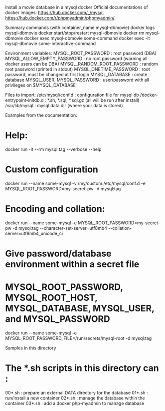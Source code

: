 Install a movie database in a mysql docker
Official documentations of docker images:
https://hub.docker.com/_/mysql
https://hub.docker.com/r/phpmyadmin/phpmyadmin/

Summary commands (with container_name mysql-dbmovie)
docker logs mysql-dbmovie
docker start/stop/restart mysql-dbmovie
docker rm mysql-dbmovie
docker exec mysql-dbmovie some-command
docker exec -it mysql-dbmovie some-interactive-command

Environment variables:
MYSQL_ROOT_PASSWORD : root password (DBA)
MYSQL_ALLOW_EMPTY_PASSWORD : no root password (warning all docker users can be DBA)
MYSQL_RANDOM_ROOT_PASSWORD : random root password (printed in stdout)
MYSQL_ONETIME_PASSWORD : root password, must be changed at first login
MYSQL_DATABASE  : create database
MYSQL_USER, MYSQL_PASSWORD : user/password with all privileges on $MYSQL_DATABASE

Files to import:
/etc/mysql/conf.d : configuration file for mysql db 
/docker-entrypoint-initdb.d : *.sh, *.sql, *.sql.gz  (all will be run after install)
/var/lib/mysql : mysql data dir (where your data is stored) 


Examples from the documentation:

# Help:
docker run -it --rm mysql:tag --verbose --help

# Custom configuration
docker run --name some-mysql -v /my/custom:/etc/mysql/conf.d -e MYSQL_ROOT_PASSWORD=my-secret-pw -d mysql:tag

# Encoding and collation: 
docker run --name some-mysql -e MYSQL_ROOT_PASSWORD=my-secret-pw -d mysql:tag --character-set-server=utf8mb4 --collation-server=utf8mb4_unicode_ci

# Give password/database environment within a secret file 
# MYSQL_ROOT_PASSWORD, MYSQL_ROOT_HOST, MYSQL_DATABASE, MYSQL_USER, and MYSQL_PASSWORD
docker run --name some-mysql -e MYSQL_ROOT_PASSWORD_FILE=/run/secrets/mysql-root -d mysql:tag


Samples in this directory

# The *.sh scripts in this directory can :
00*.sh : prepare an external DATA directory for the database
01*.sh : run/install a new container
02*.sh : manage the database within the container
03*.sh : add a docker php-myadmin to manage database

